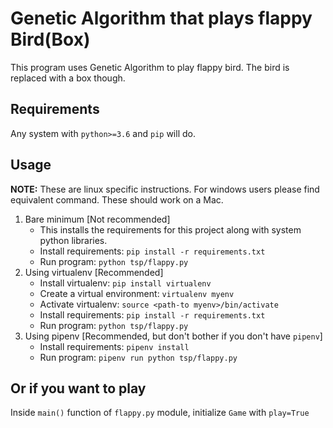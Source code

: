 # Genetic Algorithm that plays flappy Bird(Box)
This program uses Genetic Algorithm to play flappy bird. The bird is replaced with a box though.

## Requirements
Any system with `python>=3.6` and `pip` will do.

## Usage
**NOTE:** These are linux specific instructions. For windows users please find equivalent command. These should work on a Mac.

1. Bare minimum [Not recommended]
    - This installs the requirements for this project along with system python libraries.
    - Install requirements: `pip install -r requirements.txt`
    - Run program: `python tsp/flappy.py`
2. Using virtualenv [Recommended]
    - Install virtualenv: `pip install virtualenv`
    - Create a virtual environment: `virtualenv myenv`
    - Activate virtualenv: `source <path-to myenv>/bin/activate`
    - Install requirements: `pip install -r requirements.txt`
    - Run program: `python tsp/flappy.py`
3. Using pipenv [Recommended, but don't bother if you don't have `pipenv`]
    - Install requirements: `pipenv install`
    - Run program: `pipenv run python tsp/flappy.py`


## Or if you want to play
Inside `main()` function of `flappy.py` module, initialize `Game` with `play=True`
